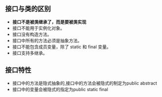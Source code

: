 ## 接口与类的区别
* <b>接口不是被类继承了，而是要被类实现</b>
* 接口不能用于实例化对象。
* 接口没有构造方法。
* 接口中所有的方法必须是抽象方法。
* 接口不能包含成员变量，除了 static 和 final 变量。
* 接口支持多继承。
## 接口特性
* 接口中的方法是隐式抽象的,接口中的方法会被隐式的制定为public abstract
* 接口中的变量会被隐式的指定为public static final